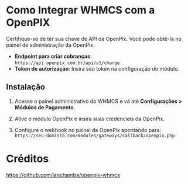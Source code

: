 # Como Integrar WHMCS com a OpenPIX

Certifique-se de ter sua chave de API da OpenPix. Você pode obtê-la no painel de administração da OpenPix.
- **Endpoint para criar cobranças**: `https://api.openpix.com.br/api/v1/charge`
- **Token de autorização**: Insira seu token na configuração do módulo.

## Instalação
1. Acesse o painel administrativo do WHMCS e vá até **Configurações > Módulos de Pagamento**.

2. Ative o módulo OpenPix e insira suas credenciais da OpenPix.

3. Configure o webhook no painel da OpenPix apontando para:  
`https://seu-dominio.com/modules/gateways/callback/openpix.php`

# Créditos
https://github.com/ianchamba/openpix-whmcs